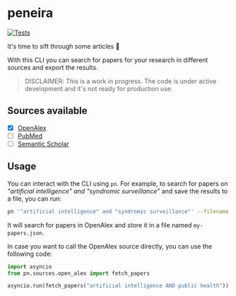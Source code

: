 # peneira

[![Tests](https://github.com/anapaulagomes/peneira/actions/workflows/tests.yml/badge.svg)](https://github.com/anapaulagomes/peneira/actions/workflows/tests.yml)

It's time to sift through some articles 🤭

With this CLI you can search for papers for your research
in different sources and export the results.

> DISCLAIMER: This is a work in progress. The code is under active development
> and it's not ready for production use.

## Sources available

- [x] [OpenAlex](https://openalex.org/)
- [ ] [PubMed](https://pubmed.ncbi.nlm.nih.gov/)
- [ ] [Semantic Scholar](https://www.semanticscholar.org/)

## Usage

You can interact with the CLI using `pn`. For example, to search for papers on
_"artificial intelligence" and "syndromic surveillance"_ and save the results to a file, you can run:

```bash
pn '"artificial intelligence" and "syndromic surveillance"' --filename my-papers.json
```

It will search for papers in OpenAlex and store it in a file named `my-papers.json`.

In case you want to call the OpenAlex source directly, you can use the following code:

```python
import asyncio
from pn.sources.open_alex import fetch_papers

asyncio.run(fetch_papers("artificial intelligence AND public health"))
```
